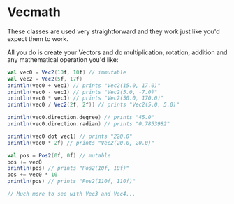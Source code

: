 # Vecmath

These classes are used very straightforward and they work just like you'd expect them to work.

All you do is create your Vectors and do multiplication, rotation, addition and any mathematical operation you'd like:

```scala
val vec0 = Vec2(10f, 10f) // immutable
val vec2 = Vec2(5f, 17f)
println(vec0 + vec1) // prints "Vec2(15.0, 17.0)"
println(vec0 - vec1) // prints "Vec2(5.0, -7.0)"
println(vec0 * vec1) // prints "Vec2(50.0, 170.0)"
println(vec0 / Vec2(2f, 2f)) // prints "Vec2(5.0, 5.0)"

println(vec0.direction.degree) // prints "45.0"
println(vec0.direction.radian) // prints "0.7853982"

println(vec0 dot vec1) // prints "220.0"
println(vec0 * 2f) // prints "Vec2(20.0, 20.0)"

val pos = Pos2(0f, 0f) // mutable
pos += vec0
println(pos) // prints "Pos2(10f, 10f)"
pos += vec0 * 10
println(pos) // prints "Pos2(110f, 110f)"

// Much more to see with Vec3 and Vec4...
```